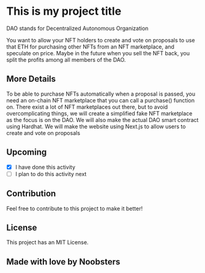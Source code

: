 # This is my project title

DAO stands for Decentralized Autonomous Organization

You want to allow your NFT holders to create and vote on proposals to use that ETH for purchasing other NFTs from an NFT marketplace, and speculate on price. Maybe in the future when you sell the NFT back, you split the profits among all members of the DAO.

## More Details

To be able to purchase NFTs automatically when a proposal is passed, you need an on-chain NFT marketplace that you can call a purchase() function on.
There exist a lot of NFT marketplaces out there, but to avoid overcomplicating things, we will create a simplified fake NFT marketplace as the focus is on the DAO.
We will also make the actual DAO smart contract using Hardhat.
We will make the website using Next.js to allow users to create and vote on proposals

## Upcoming

- [x] I have done this activity
- [ ] I plan to do this activity next

## Contribution

Feel free to contribute to this project to make it better!

## License

This project has an MIT License.

## Made with love by Noobsters
